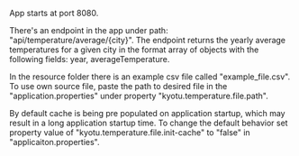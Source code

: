 App starts at port 8080.

There's an endpoint in the app under path: "api/temperature/average/{city}".
The endpoint returns the yearly average temperatures for a given city in the format array of objects with the following fields: year, averageTemperature.


In the resource folder there is an example csv file called "example_file.csv".
To use own source file, paste the path to desired file in the "application.properties" under property "kyotu.temperature.file.path".

By default cache is being pre populated on application startup, which may result in a long application startup time. To change the default behavior set property value of "kyotu.temperature.file.init-cache" to "false" in "applicaiton.properties".
